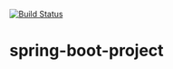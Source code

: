 [![Build Status](https://travis-ci.org/cabralcwb85/spring-boot-project.svg?branch=master)](https://travis-ci.org/cabralcwb85/spring-boot-project)
# spring-boot-project

